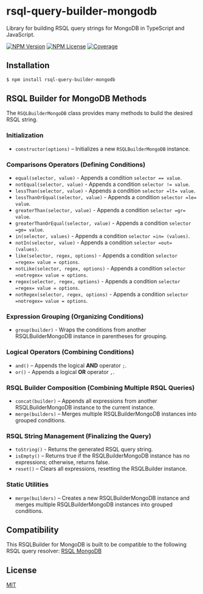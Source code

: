 # rsql-query-builder-mongodb

Library for building RSQL query strings for MongoDB in TypeScript and JavaScript.

[![NPM Version][npm-version-image]][npm-url]
[![NPM License][npm-license-image]][npm-url]
[![Coverage][coveralls-image]][coveralls-url]

## Installation

```bash
$ npm install rsql-query-builder-mongodb
```

## RSQL Builder for MongoDB Methods

The `RSQLBuilderMongoDB` class provides many methods to build the desired RSQL string.

### Initialization

-   `constructor(options)` – Initializes a new `RSQLBuilderMongoDB` instance.

### Comparisons Operators (Defining Conditions)

-   `equal(selector, value)` - Appends a condition `selector == value`.
-   `notEqual(selector, value)` - Appends a condition `selector != value`.
-   `lessThan(selector, value)` - Appends a condition `selector =lt= value`.
-   `lessThanOrEqual(selector, value)` - Appends a condition `selector =le= value`.
-   `greaterThan(selector, value)` - Appends a condition `selector =gr= value`.
-   `greaterThanOrEqual(selector, value)` - Appends a condition `selector =ge= value`.
-   `in(selector, values)` - Appends a condition `selector =in= (values)`.
-   `notIn(selector, value)` - Appends a condition `selector =out= (values)`.
-   `like(selector, regex, options)` - Appends a condition `selector =regex= value = options`.
-   `notLike(selector, regex, options)` - Appends a condition `selector =notregex= value = options`.
-   `regex(selector, regex, options)` - Appends a condition `selector =regex= value = options`.
-   `notRegex(selector, regex, options)` - Appends a condition `selector =notregex= value = options`.

### Expression Grouping (Organizing Conditions)

-   `group(builder)` - Wraps the conditions from another RSQLBuilderMongoDB instance in parentheses for grouping.

### Logical Operators (Combining Conditions)

-   `and()` – Appends the logical **AND** operator `;`.
-   `or()` - Appends a logical **OR** operator `,`.

### RSQL Builder Composition (Combining Multiple RSQL Queries)

-   `concat(builder)` – Appends all expressions from another RSQLBuilderMongoDB instance to the current instance.
-   `merge(builders)` – Merges multiple RSQLBuilderMongoDB instances into grouped conditions.

### RSQL String Management (Finalizing the Query)

-   `toString()` - Returns the generated RSQL query string.
-   `isEmpty()` – Returns true if the RSQLBuilderMongoDB instance has no expressions; otherwise, returns false.
-   `reset()` – Clears all expressions, resetting the RSQLBuilder instance.

### Static Utilities

-   `merge(builders)` – Creates a new RSQLBuilderMongoDB instance and merges multiple RSQLBuilderMongoDB instances into grouped conditions.

## Compatibility

This RSQLBuilder for MongoDB is built to be compatible to the following RSQL query resolver: [RSQL MongoDB](https://www.npmjs.com/package/rsql-mongodb)

## License

[MIT](LICENSE)

[npm-version-image]: https://img.shields.io/npm/v/rsql-query-builder-mongodb
[npm-url]: https://npmjs.org/package/rsql-query-builder-mongodb
[npm-license-image]: https://img.shields.io/npm/l/rsql-query-builder-mongodb
[coveralls-image]: https://coveralls.io/repos/github/woigl/rsql-query-builder-mongodb/badge.svg?branch=main
[coveralls-url]: https://coveralls.io/github/woigl/rsql-query-builder-mongodb?branch=main
